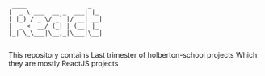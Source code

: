 ```
 ____                 _   
|  _ \ ___  __ _  ___| |_ 
| |_) / _ \/ _` |/ __| __|
|  _ <  __/ (_| | (__| |_ 
|_| \_\___|\__,_|\___|\__|
                          
```
This repository contains Last trimester of holberton-school projects
Which they are mostly ReactJS projects